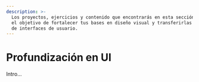 ```yaml
---
description: >-
  Los proyectos, ejercicios y contenido que encontrarás en esta sección tienen
  el objetivo de fortalecer tus bases en diseño visual y transferirlas al diseño
  de interfaces de usuario.
---
```


# Profundización en UI

Intro...



